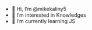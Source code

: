 - 👋 Hi, I’m @mikekaliny5
- 👀 I’m interested in Knowledges
- 🌱 I’m currently learning JS

<!---
mikekaliny5/mikekaliny5 is a ✨ special ✨ repository because its `README.md` (this file) appears on your GitHub profile.
You can click the Preview link to take a look at your changes.
--->
